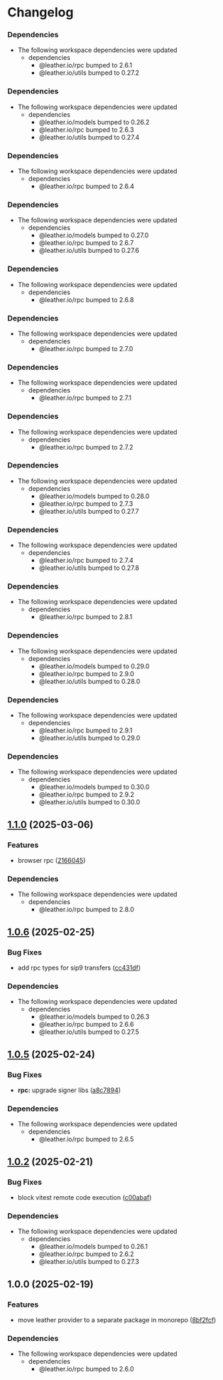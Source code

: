 # Changelog

### Dependencies

* The following workspace dependencies were updated
  * dependencies
    * @leather.io/rpc bumped to 2.6.1
    * @leather.io/utils bumped to 0.27.2

### Dependencies

* The following workspace dependencies were updated
  * dependencies
    * @leather.io/models bumped to 0.26.2
    * @leather.io/rpc bumped to 2.6.3
    * @leather.io/utils bumped to 0.27.4

### Dependencies

* The following workspace dependencies were updated
  * dependencies
    * @leather.io/rpc bumped to 2.6.4

### Dependencies

* The following workspace dependencies were updated
  * dependencies
    * @leather.io/models bumped to 0.27.0
    * @leather.io/rpc bumped to 2.6.7
    * @leather.io/utils bumped to 0.27.6

### Dependencies

* The following workspace dependencies were updated
  * dependencies
    * @leather.io/rpc bumped to 2.6.8

### Dependencies

* The following workspace dependencies were updated
  * dependencies
    * @leather.io/rpc bumped to 2.7.0

### Dependencies

* The following workspace dependencies were updated
  * dependencies
    * @leather.io/rpc bumped to 2.7.1

### Dependencies

* The following workspace dependencies were updated
  * dependencies
    * @leather.io/rpc bumped to 2.7.2

### Dependencies

* The following workspace dependencies were updated
  * dependencies
    * @leather.io/models bumped to 0.28.0
    * @leather.io/rpc bumped to 2.7.3
    * @leather.io/utils bumped to 0.27.7

### Dependencies

* The following workspace dependencies were updated
  * dependencies
    * @leather.io/rpc bumped to 2.7.4
    * @leather.io/utils bumped to 0.27.8

### Dependencies

* The following workspace dependencies were updated
  * dependencies
    * @leather.io/rpc bumped to 2.8.1

### Dependencies

* The following workspace dependencies were updated
  * dependencies
    * @leather.io/models bumped to 0.29.0
    * @leather.io/rpc bumped to 2.9.0
    * @leather.io/utils bumped to 0.28.0

### Dependencies

* The following workspace dependencies were updated
  * dependencies
    * @leather.io/rpc bumped to 2.9.1
    * @leather.io/utils bumped to 0.29.0

### Dependencies

* The following workspace dependencies were updated
  * dependencies
    * @leather.io/models bumped to 0.30.0
    * @leather.io/rpc bumped to 2.9.2
    * @leather.io/utils bumped to 0.30.0

## [1.1.0](https://github.com/leather-io/mono/compare/@leather.io/provider-v1.0.13...@leather.io/provider-v1.1.0) (2025-03-06)


### Features

* browser rpc ([2166045](https://github.com/leather-io/mono/commit/21660453b994d2a0cf56b2b9cb0c4377ddf2544d))


### Dependencies

* The following workspace dependencies were updated
  * dependencies
    * @leather.io/rpc bumped to 2.8.0

## [1.0.6](https://github.com/leather-io/mono/compare/@leather.io/provider-v1.0.5...@leather.io/provider-v1.0.6) (2025-02-25)


### Bug Fixes

* add rpc types for sip9 transfers ([cc431df](https://github.com/leather-io/mono/commit/cc431df7b2a7ffd3c59ee225ad1406ace5ce2e5d))


### Dependencies

* The following workspace dependencies were updated
  * dependencies
    * @leather.io/models bumped to 0.26.3
    * @leather.io/rpc bumped to 2.6.6
    * @leather.io/utils bumped to 0.27.5

## [1.0.5](https://github.com/leather-io/mono/compare/@leather.io/provider-v1.0.4...@leather.io/provider-v1.0.5) (2025-02-24)


### Bug Fixes

* **rpc:** upgrade signer libs ([a8c7894](https://github.com/leather-io/mono/commit/a8c7894bcc060352dab404fb6417b17f1bb77ac1))


### Dependencies

* The following workspace dependencies were updated
  * dependencies
    * @leather.io/rpc bumped to 2.6.5

## [1.0.2](https://github.com/leather-io/mono/compare/@leather.io/provider-v1.0.1...@leather.io/provider-v1.0.2) (2025-02-21)


### Bug Fixes

* block vitest remote code execution ([c00abaf](https://github.com/leather-io/mono/commit/c00abaf33668b3274825dad886feb6dfadb1d9b1))


### Dependencies

* The following workspace dependencies were updated
  * dependencies
    * @leather.io/models bumped to 0.26.1
    * @leather.io/rpc bumped to 2.6.2
    * @leather.io/utils bumped to 0.27.3

## 1.0.0 (2025-02-19)


### Features

* move leather provider to a separate package in monorepo ([8bf2fcf](https://github.com/leather-io/mono/commit/8bf2fcf3e33278e9e5292a582a364c5e1ebe92f3))


### Dependencies

* The following workspace dependencies were updated
  * dependencies
    * @leather.io/rpc bumped to 2.6.0
